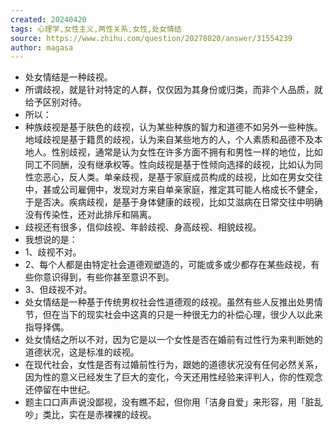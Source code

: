 ```yaml
---
created: 20240420
tags: 心理学,女性主义,两性关系,女性,处女情结
source: https://www.zhihu.com/question/20278020/answer/31554239
author: magasa
---
```

- 处女情结是一种歧视。
- 所谓歧视，就是针对特定的人群，仅仅因为其身份或归类，而非个人品质，就给予区别对待。
- 所以：
- 种族歧视是基于肤色的歧视，认为某些种族的智力和道德不如另外一些种族。地域歧视是基于籍贯的歧视，认为来自某些地方的人，个人素质和品德不及本地人。性别歧视，通常是认为女性在许多方面不拥有和男性一样的地位，比如同工不同酬，没有继承权等。性向歧视是基于性倾向选择的歧视，比如认为同性恋恶心，反人类。单亲歧视，是基于家庭成员构成的歧视，比如在男女交往中，甚或公司雇佣中，发现对方来自单亲家庭，推定其可能人格成长不健全，于是否决。疾病歧视，是基于身体健康的歧视，比如艾滋病在日常交往中明确没有传染性，还对此排斥和隔离。
- 歧视还有很多，信仰歧视、年龄歧视、身高歧视、相貌歧视。
- 我想说的是：
- 1、歧视不对。
- 2、每个人都是由特定社会道德观塑造的，可能或多或少都存在某些歧视，有些你意识得到，有些你甚至意识不到。
- 3、但歧视不对。
- 处女情结是一种基于传统男权社会性道德观的歧视。虽然有些人反推出处男情节，但在当下的现实社会中这真的只是一种很无力的补偿心理，很少人以此来指导择偶。
- 处女情结之所以不对，因为它是以一个女性是否在婚前有过性行为来判断她的道德状况，这是标准的歧视。
- 在现代社会，女性是否有过婚前性行为，跟她的道德状况没有任何必然关系，因为性的意义已经发生了巨大的变化，今天还用性经验来评判人，你的性观念还停留在中世纪。
- 题主口口声声说没鄙视，没有瞧不起，但你用「洁身自爱」来形容，用「脏乱吵」类比，实在是赤裸裸的歧视。